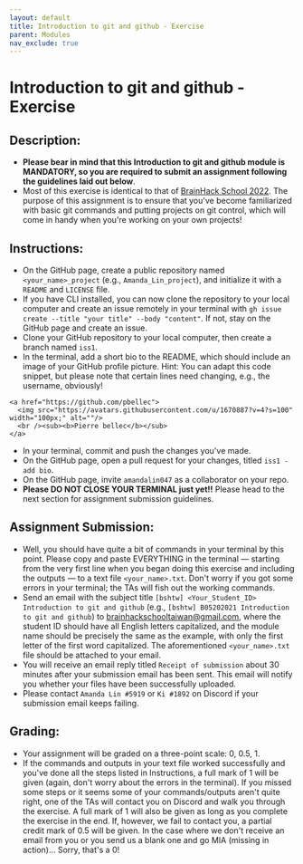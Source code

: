 ```yaml
---
layout: default
title: Introduction to git and github - Exercise
parent: Modules
nav_exclude: true
---
```


# Introduction to git and github - Exercise

## Description:

- **Please bear in mind that this Introduction to git and github module is MANDATORY, so you are required to submit an assignment following the guidelines laid out below**.
- Most of this exercise is identical to that of [BrainHack School 2022](https://school.brainhackmtl.org/modules/git_github/). The purpose of this assignment is to ensure that you've become familiarized with basic git commands and putting projects on git control, which will come in handy when you're working on your own projects!

## Instructions:

- On the GitHub page, create a public repository named `<your_name>_project` (e.g., `Amanda_Lin_project`), and initialize it with a `README` and `LICENSE` file.
- If you have CLI installed, you can now clone the repository to your local computer and create an issue remotely in your terminal with `gh issue create --title "your title" --body "content"`. If not, stay on the GitHub page and create an issue.
- Clone your GitHub repository to your local computer, then create a branch named `iss1`.
- In the terminal, add a short bio to the README, which should include an image of your GitHub profile picture. Hint: You can adapt this code snippet, but please note that certain lines need changing, e.g., the username, obviously!
```
<a href="https://github.com/pbellec">
  <img src="https://avatars.githubusercontent.com/u/1670887?v=4?s=100" width="100px;" alt=""/>
  <br /><sub><b>Pierre bellec</b></sub>
</a>
```
- In your terminal, commit and push the changes you've made.
- On the GitHub page, open a pull request for your changes, titled `iss1 - add bio`.
- On the GitHub page, invite `amandalin047` as a collaborator on your repo.
- **Please DO NOT CLOSE YOUR TERMINAL just yet!!** Please head to the next section for assignment submission guidelines.

## Assignment Submission:

- Well, you should have quite a bit of commands in your terminal by this point. Please copy and paste EVERYTHING in the terminal — starting from the very first line when you began doing this exercise and including the outputs — to a text file `<your_name>.txt`. Don't worry if you got some errors in your terminal; the TAs will fish out the working commands.
- Send an email with the subject title `[bshtw] <Your_Student_ID> Introduction to git and github` (e.g., `[bshtw] B05202021 Introduction to git and github`) to brainhackschooltaiwan@gmail.com, where the student ID should have all English letters capitalized, and the module name should be precisely the same as the example, with only the first letter of the first word capitalized. The aforementioned `<your_name>.txt` file should be attached to your email.
- You will receive an email reply titled `Receipt of submission` about 30 minutes after your submission email has been sent. This email will notify you whether your files have been successfully uploaded.
- Please contact `Amanda Lin #5919` or `Ki #1892` on Discord if your submission email keeps failing.

## Grading:

- Your assignment will be graded on a three-point scale: 0, 0.5, 1. 
- If the commands and outputs in your text file worked successfully and you've done all the steps listed in Instructions, a full mark of 1 will be given (again, don't worry about the errors in the terminal). If you missed some steps or it seems some of your commands/outputs aren't quite right, one of the TAs will contact you on Discord and walk you through the exercise. A full mark of 1 will also be given as long as you complete the exercise in the end. If, however, we fail to contact you, a partial credit mark of 0.5 will be given. In the case where we don't receive an email from you or you send us a blank one and go MIA (missing in action)... Sorry, that's a 0! 

